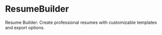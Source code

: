 # ResumeBuilder
Resume Builder: Create professional resumes with customizable templates and export options.
